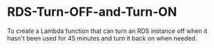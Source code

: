 # RDS-Turn-OFF-and-Turn-ON
To create a Lambda function that can turn an RDS instance off when it hasn't been used for 45 minutes and turn it back on when needed.



